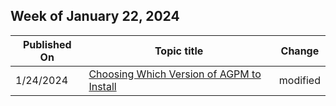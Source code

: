 <!-- This file is generated automatically each week. Changes made to this file will be overwritten.-->



## Week of January 22, 2024


| Published On |Topic title | Change |
|------|------------|--------|
| 1/24/2024 | [Choosing Which Version of AGPM to Install](/microsoft-desktop-optimization-pack/agpm/choosing-which-version-of-agpm-to-install) | modified |
